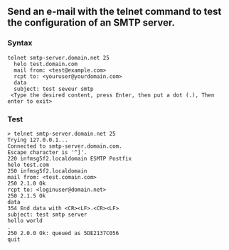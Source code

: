 ## Send an e-mail with the telnet command to test the configuration of an SMTP server.

### Syntax
```
telnet smtp-server.domain.net 25
  helo test.domain.com
  mail from: <test@example.com>
  rcpt to: <youruser@yourdomain.com>
  data
  subject: test seveur smtp
 <Type the desired content, press Enter, then put a dot (.), Then enter to exit>
```
### Test
```
> telnet smtp-server.domain.net 25
Trying 127.0.0.1...
Connected to smtp-server.domain.com.
Escape character is '^]'.
220 infmsg5f2.localdomain ESMTP Postfix
helo test.com
250 infmsg5f2.localdomain
mail from: <test.comain.com>
250 2.1.0 Ok
rcpt to: <loginuser@domain.net>
250 2.1.5 Ok
data
354 End data with <CR><LF>.<CR><LF>
subject: test smtp server
hello world
.
250 2.0.0 Ok: queued as 5DE2137C056
quit
```
